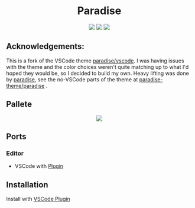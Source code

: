 <h1 align="center">Paradise</h1>

<p align="center">
  <a href="https://github.com/nickesc/vscode-paradise-nickesc/stargazers"><img src="https://img.shields.io/github/stars/nickesc/vscode-paradise-nickesc?colorA=151515&colorB=B66467&style=for-the-badge&logo=starship"></a>
  <a href="https://github.com/nickesc/vscode-paradise-nickesc/issues"><img src="https://img.shields.io/github/issues/nickesc/vscode-paradise-nickesc?colorA=151515&colorB=8C977D&style=for-the-badge&logo=bugatti"></a>
  <a href="https://github.com/nickesc/vscode-paradise-nickesc/network/members"><img src="https://img.shields.io/github/forks/nickesc/vscode-paradise-nickesc?colorA=151515&colorB=D9BC8C&style=for-the-badge&logo=github"></a>
</p>

## Acknowledgements:

This is a fork of the VSCode theme [paradise/vscode](https://github.com/paradise-theme/vscode). I was having issues with the theme and the color choices weren't quite matching up to what I'd hoped they would be, so I decided to build my own. Heavy lifting was done by [paradise](https://github.com/paradise-theme), see the no-VSCode parts of the theme at [paradise-theme/paradise](https://github.com/paradise-theme/paradise) .


## Pallete

<p align="center">
  <img src="./preview/paradise.png">
</p>

## Ports 

### Editor
  - VSCode with [Plugin](https://github.com/nickesc/vscode-paradise-nickesc)

## Installation

Install with [VSCode Plugin](https://github.com/nickesc/vscode-paradise-nickesc)
